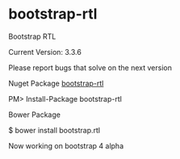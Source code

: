 bootstrap-rtl
=============

Bootstrap RTL

Current Version: 3.3.6

Please report bugs that solve on the next version

Nuget Package [bootstrap-rtl](https://www.nuget.org/packages/bootstrap-rtl/3.3.6)

PM> Install-Package bootstrap-rtl

Bower Package

$ bower install bootstrap.rtl

Now working on bootstrap 4 alpha 
